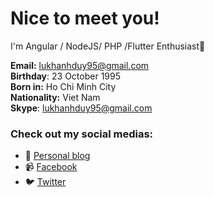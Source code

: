 # Nice to meet you!
 I'm Angular / NodeJS/ PHP /Flutter Enthusiast👋
 
**Email:**  [lukhanhduy95@gmail.com](mailto:lukhanhduy95@gmail.com)  
**Birthday**: 23 October 1995  
**Born in:**  Ho Chi Minh City  
**Nationality:**  Viet Nam  
**Skype**:  lukhanhduy95@gmail.com

### Check out my social medias:

-   💬  [Personal blog](https://lukhanhduy.com/)
-   📹  [Facebook](https://www.facebook.com/lukhanhduy)
-   🐦  [Twitter](https://twitter.com/LKhnhDu55647434)
